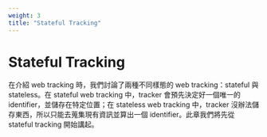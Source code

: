 ```yaml
---
weight: 3
title: "Stateful Tracking"
---
```


# Stateful Tracking

在介紹 web tracking 時，我們討論了兩種不同樣態的 web tracking：stateful 與 stateless。在 stateful web tracking 中，tracker 會預先決定好一個唯一的 identifier，並儲存在特定位置；在 stateless web tracking 中，tracker 沒辦法儲存東西，所以只能去蒐集現有資訊並算出一個 identifier。此章我們將先從 stateful tracking 開始講起。